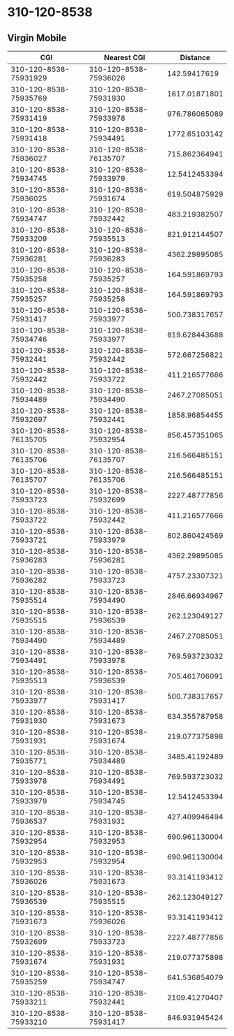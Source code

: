 # 310-120-8538
## Virgin Mobile


| CGI | Nearest CGI | Distance |
|-----|-------------|----------|
| 310-120-8538-75931929 | 310-120-8538-75936026 | 142.59417619 |
| 310-120-8538-75935769 | 310-120-8538-75931930 | 1617.01871801 |
| 310-120-8538-75931419 | 310-120-8538-75933978 | 976.786065089 |
| 310-120-8538-75931418 | 310-120-8538-75934491 | 1772.65103142 |
| 310-120-8538-75936027 | 310-120-8538-76135707 | 715.862364941 |
| 310-120-8538-75934745 | 310-120-8538-75933979 | 12.5412453394 |
| 310-120-8538-75936025 | 310-120-8538-75931674 | 619.504875929 |
| 310-120-8538-75934747 | 310-120-8538-75932442 | 483.219382507 |
| 310-120-8538-75933209 | 310-120-8538-75935513 | 821.912144507 |
| 310-120-8538-75936281 | 310-120-8538-75936283 | 4362.29895085 |
| 310-120-8538-75935258 | 310-120-8538-75935257 | 164.591869793 |
| 310-120-8538-75935257 | 310-120-8538-75935258 | 164.591869793 |
| 310-120-8538-75931417 | 310-120-8538-75933977 | 500.738317657 |
| 310-120-8538-75934746 | 310-120-8538-75933977 | 819.628443688 |
| 310-120-8538-75932441 | 310-120-8538-75932442 | 572.667256821 |
| 310-120-8538-75932442 | 310-120-8538-75933722 | 411.216577666 |
| 310-120-8538-75934489 | 310-120-8538-75934490 | 2467.27085051 |
| 310-120-8538-75932697 | 310-120-8538-75932441 | 1858.96854455 |
| 310-120-8538-76135705 | 310-120-8538-75932954 | 856.457351065 |
| 310-120-8538-76135706 | 310-120-8538-76135707 | 216.566485151 |
| 310-120-8538-76135707 | 310-120-8538-76135706 | 216.566485151 |
| 310-120-8538-75933723 | 310-120-8538-75932699 | 2227.48777856 |
| 310-120-8538-75933722 | 310-120-8538-75932442 | 411.216577666 |
| 310-120-8538-75933721 | 310-120-8538-75933979 | 802.860424569 |
| 310-120-8538-75936283 | 310-120-8538-75936281 | 4362.29895085 |
| 310-120-8538-75936282 | 310-120-8538-75933723 | 4757.23307321 |
| 310-120-8538-75935514 | 310-120-8538-75934490 | 2846.66934967 |
| 310-120-8538-75935515 | 310-120-8538-75936539 | 262.123049127 |
| 310-120-8538-75934490 | 310-120-8538-75934489 | 2467.27085051 |
| 310-120-8538-75934491 | 310-120-8538-75933978 | 769.593723032 |
| 310-120-8538-75935513 | 310-120-8538-75936539 | 705.461706091 |
| 310-120-8538-75933977 | 310-120-8538-75931417 | 500.738317657 |
| 310-120-8538-75931930 | 310-120-8538-75931673 | 634.355787958 |
| 310-120-8538-75931931 | 310-120-8538-75931674 | 219.077375898 |
| 310-120-8538-75935771 | 310-120-8538-75934489 | 3485.41192489 |
| 310-120-8538-75933978 | 310-120-8538-75934491 | 769.593723032 |
| 310-120-8538-75933979 | 310-120-8538-75934745 | 12.5412453394 |
| 310-120-8538-75936537 | 310-120-8538-75931931 | 427.409946494 |
| 310-120-8538-75932954 | 310-120-8538-75932953 | 690.961130004 |
| 310-120-8538-75932953 | 310-120-8538-75932954 | 690.961130004 |
| 310-120-8538-75936026 | 310-120-8538-75931673 | 93.3141193412 |
| 310-120-8538-75936539 | 310-120-8538-75935515 | 262.123049127 |
| 310-120-8538-75931673 | 310-120-8538-75936026 | 93.3141193412 |
| 310-120-8538-75932699 | 310-120-8538-75933723 | 2227.48777856 |
| 310-120-8538-75931674 | 310-120-8538-75931931 | 219.077375898 |
| 310-120-8538-75935259 | 310-120-8538-75934747 | 641.536854079 |
| 310-120-8538-75933211 | 310-120-8538-75932441 | 2109.41270407 |
| 310-120-8538-75933210 | 310-120-8538-75931417 | 846.931945424 |

